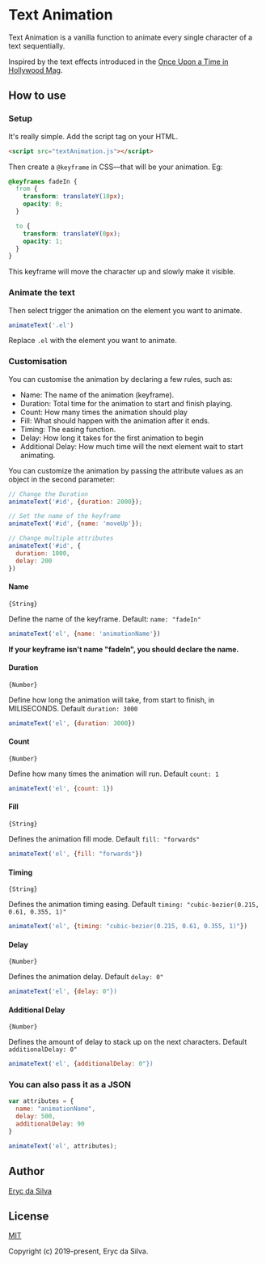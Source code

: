 # Text Animation
Text Animation is a vanilla function to animate every single character of a text sequentially.

Inspired by the text effects introduced in the [Once Upon a Time in Hollywood Mag](https://www.onceuponatimemag.com).

## How to use

### Setup
It's really simple. Add the script tag on your HTML.

```html
<script src="textAnimation.js"></script>
```

Then create a `@keyframe` in CSS—that will be your animation. Eg:

```CSS
@keyframes fadeIn {
  from {
    transform: translateY(10px);
    opacity: 0;
  }

  to {
    transform: translateY(0px);
    opacity: 1;
  }
}
```

This keyframe will move the character up and slowly make it visible.

### Animate the text
Then select trigger the animation on the element you want to animate.

```javascript
animateText('.el')
```

Replace `.el` with the element you want to animate.

### Customisation
You can customise the animation by declaring a few rules, such as:

- Name: The name of the animation (keyframe).
- Duration: Total time for the animation to start and finish playing. 
- Count: How many times the animation should play
- Fill: What should happen with the animation after it ends.
- Timing: The easing function.
- Delay: How long it takes for the first animation to begin
- Additional Delay: How much time will the next element wait to start animating.

You can customize the animation by passing the attribute values as an object in the second parameter:

```javascript
// Change the Duration
animateText('#id', {duration: 2000});

// Set the name of the keyframe
animateText('#id', {name: 'moveUp'});

// Change multiple attributes
animateText('#id', {
  duration: 1000,
  delay: 200
})
```

#### Name
`{String}`

Define the name of the keyframe. Default: `name: "fadeIn"`

```js
animateText('el', {name: 'animationName'})
```

**If your keyframe isn't name "fadeIn", you should declare the name.**

#### Duration
`{Number}`

Define how long the animation will take, from start to finish, in MILISECONDS. Default `duration: 3000`

```js
animateText('el', {duration: 3000})
```

#### Count
`{Number}`

Define how many times the animation will run. Default `count: 1`

```js
animateText('el', {count: 1})
```

#### Fill
`{String}`

Defines the animation fill mode. Default `fill: "forwards"`

```js
animateText('el', {fill: "forwards"})
```

#### Timing
`{String}`

Defines the animation timing easing. Default `timing: "cubic-bezier(0.215, 0.61, 0.355, 1)"`

```js
animateText('el', {timing: "cubic-bezier(0.215, 0.61, 0.355, 1)"})
```

#### Delay
`{Number}`

Defines the animation delay. Default `delay: 0"`

```js
animateText('el', {delay: 0"})
```

#### Additional Delay
`{Number}`

Defines the amount of delay to stack up on the next characters. Default `additionalDelay: 0"`

```js
animateText('el', {additionalDelay: 0"})
```

### You can also pass it as a JSON

```js
var attributes = {
  name: "animationName",
  delay: 500,
  additionalDelay: 90
}

animateText('el', attributes);
```

## Author

[Eryc da Silva](https://eryc.design)

## License

[MIT](https://github.com/happycrappie/textAnimation/blob/master/LICENSE)

Copyright (c) 2019-present, Eryc da Silva.